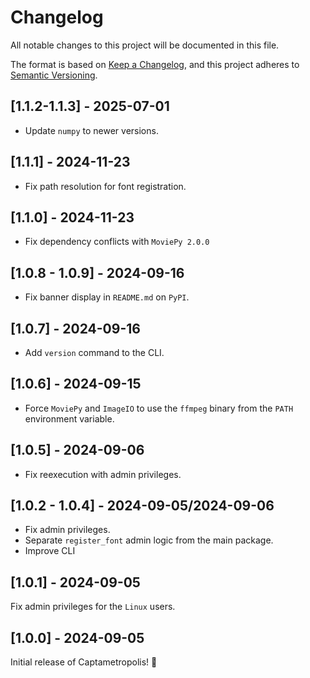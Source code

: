 # Changelog

All notable changes to this project will be documented in this file.

The format is based on [Keep a Changelog](https://keepachangelog.com/en/1.1.0/),
and this project adheres to [Semantic Versioning](https://semver.org/spec/v2.0.0.html).

## [1.1.2-1.1.3] - 2025-07-01

- Update `numpy` to newer versions.

## [1.1.1] - 2024-11-23

- Fix path resolution for font registration.

## [1.1.0] - 2024-11-23

- Fix dependency conflicts with `MoviePy 2.0.0`

## [1.0.8 - 1.0.9] - 2024-09-16

- Fix banner display in `README.md` on `PyPI`.

## [1.0.7] - 2024-09-16

- Add `version` command to the CLI.

## [1.0.6] - 2024-09-15

- Force `MoviePy` and `ImageIO` to use the `ffmpeg` binary from the `PATH` environment variable.

## [1.0.5] - 2024-09-06

- Fix reexecution with admin privileges.

## [1.0.2 - 1.0.4] - 2024-09-05/2024-09-06

- Fix admin privileges.
- Separate `register_font` admin logic from the main package.
- Improve CLI

## [1.0.1] - 2024-09-05

Fix admin privileges for the `Linux` users.

## [1.0.0] - 2024-09-05

Initial release of Captametropolis! 🎉
